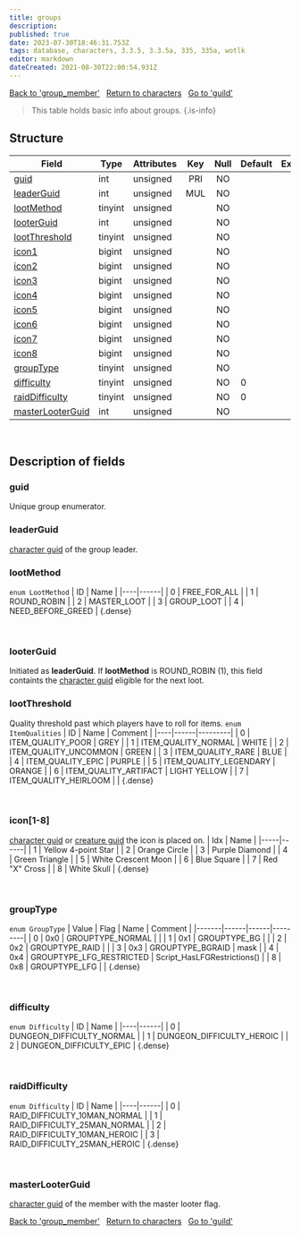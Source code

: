 ```yaml
---
title: groups
description: 
published: true
date: 2023-07-30T18:46:31.753Z
tags: database, characters, 3.3.5, 3.3.5a, 335, 335a, wotlk
editor: markdown
dateCreated: 2021-08-30T22:00:54.931Z
---
```


<a href="https://trinitycore.info/en/database/335/characters/group_member" class="mt-5 v-btn v-btn--depressed v-btn--flat v-btn--outlined theme--light v-size--default darkblue--text text--lighten-3"><span class="v-btn__content"><i aria-hidden="true" class="v-icon notranslate v-icon--left mdi mdi-arrow-left theme--light"></i><span>Back to 'group_member'</span></span></a>&nbsp;&nbsp;&nbsp;<a href="https://trinitycore.info/en/database/335/characters/home" class="mt-5 v-btn v-btn--depressed v-btn--flat v-btn--outlined theme--light v-size--default darkblue--text text--lighten-3"><span class="v-btn__content"><i aria-hidden="true" class="v-icon notranslate v-icon--left mdi mdi-home-outline theme--light"></i><span>Return to characters</span></span></a>&nbsp;&nbsp;&nbsp;<a href="https://trinitycore.info/en/database/335/characters/guild" class="mt-5 v-btn v-btn--depressed v-btn--flat v-btn--outlined theme--light v-size--default darkblue--text text--lighten-3"><span class="v-btn__content"><span>Go to 'guild'</span><i aria-hidden="true" class="v-icon notranslate v-icon--right mdi mdi-arrow-right theme--light"></i></span></a>

> This table holds basic info about groups.
{.is-info}


## Structure

| Field | Type | Attributes | Key | Null | Default | Extra | Comment |
| --- | --- | --- | :---: | :---: | --- | --- | --- |
| [guid](#guid) | int | unsigned | PRI | NO |  |  |  |
| [leaderGuid](#leaderguid) | int | unsigned | MUL | NO |  |  |  |
| [lootMethod](#lootmethod) | tinyint | unsigned |  | NO |  |  |  |
| [looterGuid](#looterguid) | int | unsigned |  | NO |  |  |  |
| [lootThreshold](#lootthreshold) | tinyint | unsigned |  | NO |  |  |  |
| [icon1](#icon[1-8]) | bigint | unsigned |  | NO |  |  |  |
| [icon2](#icon[1-8]) | bigint | unsigned |  | NO |  |  |  |
| [icon3](#icon[1-8]) | bigint | unsigned |  | NO |  |  |  |
| [icon4](#icon[1-8]) | bigint | unsigned |  | NO |  |  |  |
| [icon5](#icon[1-8]) | bigint | unsigned |  | NO |  |  |  |
| [icon6](#icon[1-8]) | bigint | unsigned |  | NO |  |  |  |
| [icon7](#icon[1-8]) | bigint | unsigned |  | NO |  |  |  |
| [icon8](#icon[1-8]) | bigint | unsigned |  | NO |  |  |  |
| [groupType](#grouptype) | tinyint | unsigned |  | NO |  |  |  |
| [difficulty](#difficulty) | tinyint | unsigned |  | NO | 0 |  |  |
| [raidDifficulty](#raiddifficulty) | tinyint | unsigned |  | NO | 0 |  |  |
| [masterLooterGuid](#masterlooterguid) | int | unsigned |  | NO |  |  |  |
&nbsp;
## Description of fields

### guid
Unique group enumerator.
&nbsp;

### leaderGuid
[character guid](../characters/characters#guid) of the group leader.
&nbsp;

### lootMethod
`enum LootMethod`
| ID | Name |
|----|------|
| 0 | FREE_FOR_ALL |
| 1 | ROUND_ROBIN |
| 2 | MASTER_LOOT |
| 3 | GROUP_LOOT |
| 4 | NEED_BEFORE_GREED |
{.dense}

&nbsp;

### looterGuid
Initiated as **leaderGuid**. If **lootMethod** is ROUND_ROBIN (1), this field containts the [character guid](../characters/characters#guid) eligible for the next loot.
&nbsp;

### lootThreshold
Quality threshold past which players have to roll for items.
`enum ItemQualities`
| ID | Name | Comment |
|----|------|---------|
| 0 | ITEM_QUALITY_POOR | GREY |
| 1 | ITEM_QUALITY_NORMAL | WHITE |
| 2 | ITEM_QUALITY_UNCOMMON | GREEN |
| 3 | ITEM_QUALITY_RARE | BLUE |
| 4 | ITEM_QUALITY_EPIC | PURPLE |
| 5 | ITEM_QUALITY_LEGENDARY | ORANGE |
| 6 | ITEM_QUALITY_ARTIFACT | LIGHT YELLOW |
| 7 | ITEM_QUALITY_HEIRLOOM |  |
{.dense}

&nbsp;

### icon\[1-8\]
[character guid](../characters/characters#guid) or [creature guid](../characters/creature#guid) the icon is placed on.
| Idx | Name |
|-----|------|
| 1 | Yellow 4-point Star |
| 2 | Orange Circle |
| 3 | Purple Diamond |
| 4 | Green Triangle |
| 5 | White Crescent Moon |
| 6 | Blue Square |
| 7 | Red "X" Cross |
| 8 | White Skull |
{.dense}

&nbsp;

### groupType
`enum GroupType`
| Value | Flag | Name | Comment |
|-------|------|------|---------|
| 0 | 0x0 | GROUPTYPE_NORMAL |  |
| 1 | 0x1 | GROUPTYPE_BG |  |
| 2 | 0x2 | GROUPTYPE_RAID |  |
| 3 | 0x3 | GROUPTYPE_BGRAID | mask |
| 4 | 0x4 | GROUPTYPE_LFG_RESTRICTED | Script_HasLFGRestrictions() |
| 8 | 0x8 | GROUPTYPE_LFG |  |
{.dense}

&nbsp;

### difficulty
`enum Difficulty`
| ID | Name |
|----|------|
| 0 | DUNGEON_DIFFICULTY_NORMAL |
| 1 | DUNGEON_DIFFICULTY_HEROIC |
| 2 | DUNGEON_DIFFICULTY_EPIC |
{.dense}

&nbsp;

### raidDifficulty
`enum Difficulty`
| ID | Name |
|----|------|
| 0 | RAID_DIFFICULTY_10MAN_NORMAL |
| 1 | RAID_DIFFICULTY_25MAN_NORMAL |
| 2 | RAID_DIFFICULTY_10MAN_HEROIC |
| 3 | RAID_DIFFICULTY_25MAN_HEROIC |
{.dense}

&nbsp;

### masterLooterGuid
[character guid](../characters/character#guid) of the member with the master looter flag.
&nbsp;

<a href="https://trinitycore.info/en/database/335/characters/group_member" class="mt-5 v-btn v-btn--depressed v-btn--flat v-btn--outlined theme--light v-size--default darkblue--text text--lighten-3"><span class="v-btn__content"><i aria-hidden="true" class="v-icon notranslate v-icon--left mdi mdi-arrow-left theme--light"></i><span>Back to 'group_member'</span></span></a>&nbsp;&nbsp;&nbsp;<a href="https://trinitycore.info/en/database/335/characters/home" class="mt-5 v-btn v-btn--depressed v-btn--flat v-btn--outlined theme--light v-size--default darkblue--text text--lighten-3"><span class="v-btn__content"><i aria-hidden="true" class="v-icon notranslate v-icon--left mdi mdi-home-outline theme--light"></i><span>Return to characters</span></span></a>&nbsp;&nbsp;&nbsp;<a href="https://trinitycore.info/en/database/335/characters/guild" class="mt-5 v-btn v-btn--depressed v-btn--flat v-btn--outlined theme--light v-size--default darkblue--text text--lighten-3"><span class="v-btn__content"><span>Go to 'guild'</span><i aria-hidden="true" class="v-icon notranslate v-icon--right mdi mdi-arrow-right theme--light"></i></span></a>
